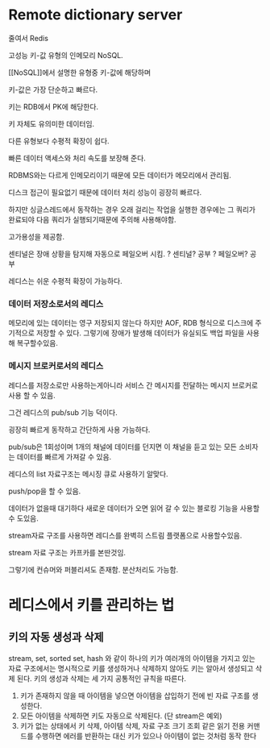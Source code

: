 
# Remote dictionary server

줄여서 Redis

고성능 키-값 유형의 인메모리 NoSQL.

[[NoSQL]]에서 설명한 유형중 키-값에 해당하며

키-값은 가장 단순하고 빠르다.

키는 RDB에서 PK에 해당한다.

키 자체도 유의미한 데이터임.

다른 유형보다 수평적 확장이 쉽다.

빠른 데이터 액세스와 처리 속도를 보장해 준다.

RDBMS와는 다르게 인메모리이기 때문에 모든 데이터가 메모리에서 관리됨.

디스크 접근이 필요없기 때문에 데이터 처리 성능이 굉장히 빠르다.

하지만 싱글스레드에서 동작하는 경우 오래 걸리는 작업을 실행한 경우에는 그 쿼리가 완료되야 다음 쿼리가 실행되기때문에 주의해 사용해야함.

고가용성을 제공함.

센티널은 장애 상황을 탐지해 자동으로 페일오버 시킴. 
? 센티널? 공부
? 페일오버? 공부

레디스는 쉬운 수평적 확장이 가능하다.

### 데이터 저장소로서의 레디스

메모리에 있는 데이터는 영구 저장되지 않는다 하지만 AOF, RDB 형식으로 디스크에 주기적으로 저장할 수 있다. 그렇기에 장애가 발생해 데이터가 유실되도 백업 파일을 사용해 복구할수있음.

### 메시지 브로커로서의 레디스

레디스를 저장소로만 사용하는게아니라 서비스 간 메시지를 전달하는 메시지 브로커로 사용 할 수 있음.

그건 레디스의 pub/sub 기능 덕이다.

굉장히 빠르게 동작하고 간단하게 사용 가능하다.

pub/sub은 1회성이며 1개의 채널에 데이터를 던지면 이 채널을 듣고 있는 모든 소비자는 데이터를 빠르게 가져갈 수 있음.

레디스의 list 자료구조는 메시징 큐로 사용하기 알맞다.

push/pop을 할 수 있음.

데이터가 없을때 대기하다 새로운 데이터가 오면 읽어 갈 수 있는 블로킹 기능을 사용할 수 도있음.

stream자료 구조를 사용하면 레디스를 완벽히 스트림 플랫폼으로 사용할수있음.

stream 자료 구조는 카프카를 본딴것임.

그렇기에 컨슈머와 퍼블리셔도 존재함. 분산처리도 가능함.
# 레디스에서 키를 관리하는 법

## 키의 자동 생성과 삭제

stream, set, sorted set, hash 와 같이 하나의 키가 여러개의 아이템을 가지고 있는 자료 구조에서는 명시적으로 키를 생성하거나 삭제하지 않아도 키는 알아서 생성되고 삭제 된다. 키의 생성과 삭제는 세 가지 공통적인 규칙을 따른다.

1) 키가 존재하지 않을 때 아이템을 넣으면 아이템을 삽입하기 전에 빈 자료 구조를 생성한다.
2) 모든 아이템을 삭제하면 키도 자동으로 삭제된다. (단 stream은 예외)
3) 키가 없는 상태에서 키 삭제, 아이템 삭제, 자료 구조 크기 조회 같은 읽기 전용 커맨드를 수행하면 에러를 반환하는 대신 키가 있으나 아이템이 없는 것처럼 동작 한다
